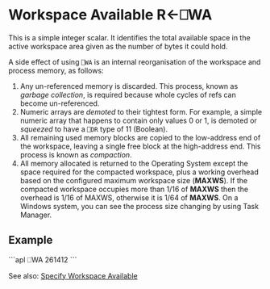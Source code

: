<!-- Hidden search keywords -->
<div style="display: none;">
  ⎕WA WA
</div>






<h1 class="heading"><span class="name">Workspace Available</span> <span class="command">R←⎕WA</span></h1>



This is a simple integer scalar.  It identifies the total available space in the active workspace area given as the number of bytes it could hold.


A side effect of using `⎕WA` is an internal reorganisation of the workspace and process memory, as follows:

1. Any un-referenced memory is discarded. This process, known as *garbage collection*, is required because whole cycles of refs can become un-referenced.
2. Numeric arrays are *demoted* to their tightest form. For example, a simple numeric array that happens to contain only values 0 or 1, is demoted or *squeezed* to have a `⎕DR` type of 11 (Boolean).
3. All remaining used memory blocks are copied to the low-address end of the workspace, leaving a single free block at the high-address end. This process is known as *compaction*.
4. All memory allocated is returned to the Operating System except the space required for the compacted workspace, plus a working overhead based on the configured maximum workspace size (**MAXWS**). If the compacted workspace occupies more than 1/16 of **MAXWS** then the overhead is 1/16 of MAXWS, otherwise it is 1/64 of **MAXWS**. On a Windows system, you can see the process size changing by using Task Manager.


<h2 class="example">Example</h2>
```apl
      ⎕WA
261412
```


See also: [Specify Workspace Available](../the-i-beam-operator/specify-workspace-available.md)


